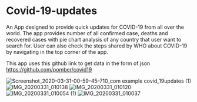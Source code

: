 # Covid-19-updates
An App designed to provide quick updates for COVID-19 from all over the world.  The app provides number of all confirmed case, deaths and recovered cases with pie chart analysis of any country that user want to search for.  User can also check the steps shared by WHO about COVID-19 by navigating in the top corner of the app.


This app uses this github link to get data in the form of json
https://github.com/pomber/covid19


![Screenshot_2020-03-31-00-59-45-710_com example covid_19updates (1)](https://user-images.githubusercontent.com/25554818/78459397-428f7c00-76d6-11ea-901f-8ee12195f18c.png)
![IMG_20200331_010138](https://user-images.githubusercontent.com/25554818/78459413-6357d180-76d6-11ea-83ba-203e2740aefe.jpg)
![IMG_20200331_010120](https://user-images.githubusercontent.com/25554818/78459422-6eaafd00-76d6-11ea-8ea3-013b66dae69e.jpg)
![IMG_20200331_010054 (1)](https://user-images.githubusercontent.com/25554818/78459424-72d71a80-76d6-11ea-94ac-4e314a7c5fbe.jpg)
![IMG_20200331_010037](https://user-images.githubusercontent.com/25554818/78459430-77033800-76d6-11ea-902f-b2c1807b3cc7.jpg)
